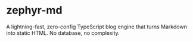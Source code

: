 # zephyr-md
A lightning-fast, zero-config TypeScript blog engine that turns Markdown into static HTML. No database, no complexity.
